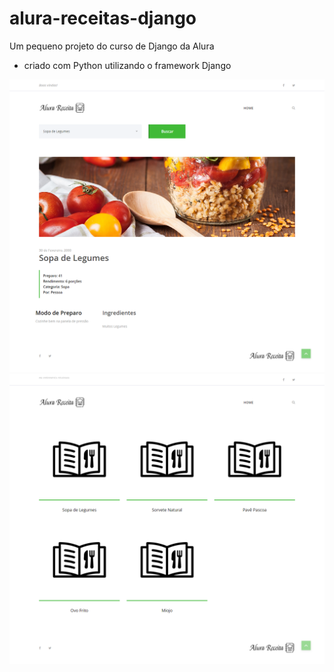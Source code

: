# alura-receitas-django
 Um pequeno projeto do curso de Django da Alura
 - criado com Python utilizando o framework Django
 
 
![](01.png)
![](02.png)
